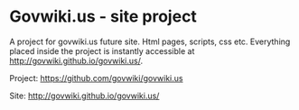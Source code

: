 # Govwiki.us -  site project

A project for  govwiki.us future site. Html pages, scripts, css etc.
Everything placed inside the project  is instantly accessible at http://govwiki.github.io/govwiki.us/. 

Project: https://github.com/govwiki/govwiki.us

Site: http://govwiki.github.io/govwiki.us/
